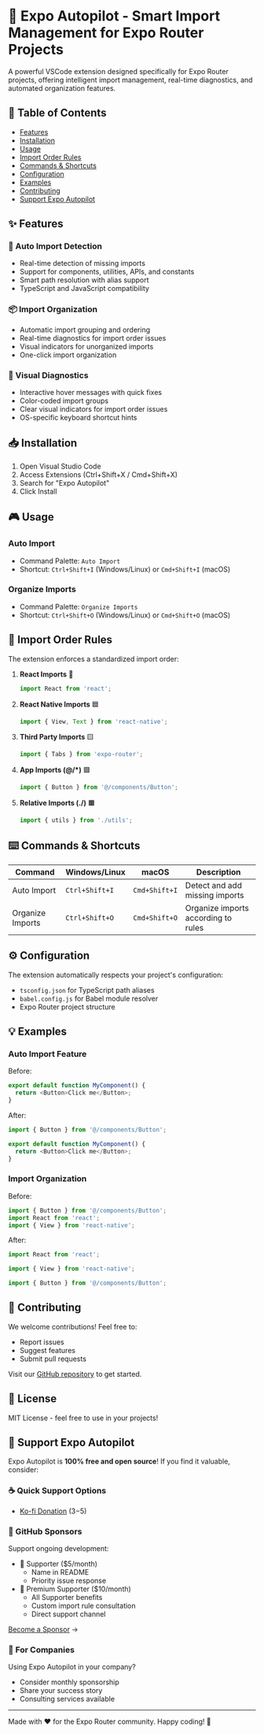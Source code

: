 # 🚀 Expo Autopilot - Smart Import Management for Expo Router Projects

A powerful VSCode extension designed specifically for Expo Router projects, offering intelligent import management, real-time diagnostics, and automated organization features.

## 📑 Table of Contents
- [Features](#-features)
- [Installation](#-installation)
- [Usage](#-usage)
- [Import Order Rules](#-import-order-rules)
- [Commands & Shortcuts](#-commands--shortcuts)
- [Configuration](#-configuration)
- [Examples](#-examples)
- [Contributing](#-contributing)
- [Support Expo Autopilot](#-support-expo-autopilot)

## ✨ Features

### 🎯 Auto Import Detection
- Real-time detection of missing imports
- Support for components, utilities, APIs, and constants
- Smart path resolution with alias support
- TypeScript and JavaScript compatibility

### 📦 Import Organization
- Automatic import grouping and ordering
- Real-time diagnostics for import order issues
- Visual indicators for unorganized imports
- One-click import organization

### 🎨 Visual Diagnostics
- Interactive hover messages with quick fixes
- Color-coded import groups
- Clear visual indicators for import order issues
- OS-specific keyboard shortcut hints

## 📥 Installation

1. Open Visual Studio Code
2. Access Extensions (Ctrl+Shift+X / Cmd+Shift+X)
3. Search for "Expo Autopilot"
4. Click Install

## 🎮 Usage

### Auto Import
- Command Palette: `Auto Import`
- Shortcut: `Ctrl+Shift+I` (Windows/Linux) or `Cmd+Shift+I` (macOS)

### Organize Imports
- Command Palette: `Organize Imports`
- Shortcut: `Ctrl+Shift+O` (Windows/Linux) or `Cmd+Shift+O` (macOS)

## 📐 Import Order Rules

The extension enforces a standardized import order:

1. **React Imports** 🔵
   ```typescript
   import React from 'react';
   ```

2. **React Native Imports** 🟦
   ```typescript
   import { View, Text } from 'react-native';
   ```

3. **Third Party Imports** 🟨
   ```typescript
   import { Tabs } from 'expo-router';
   ```

4. **App Imports (@/*)** 🟩
   ```typescript
   import { Button } from '@/components/Button';
   ```

5. **Relative Imports (./)** 🟫
   ```typescript
   import { utils } from './utils';
   ```

## ⌨️ Commands & Shortcuts

| Command | Windows/Linux | macOS | Description |
|---------|--------------|-------|-------------|
| Auto Import | `Ctrl+Shift+I` | `Cmd+Shift+I` | Detect and add missing imports |
| Organize Imports | `Ctrl+Shift+O` | `Cmd+Shift+O` | Organize imports according to rules |

## ⚙️ Configuration

The extension automatically respects your project's configuration:
- `tsconfig.json` for TypeScript path aliases
- `babel.config.js` for Babel module resolver
- Expo Router project structure

## 💡 Examples

### Auto Import Feature
Before:
```typescript
export default function MyComponent() {
  return <Button>Click me</Button>;
}
```

After:
```typescript
import { Button } from '@/components/Button';

export default function MyComponent() {
  return <Button>Click me</Button>;
}
```

### Import Organization
Before:
```typescript
import { Button } from '@/components/Button';
import React from 'react';
import { View } from 'react-native';
```

After:
```typescript
import React from 'react';

import { View } from 'react-native';

import { Button } from '@/components/Button';
```

## 🤝 Contributing

We welcome contributions! Feel free to:
- Report issues
- Suggest features
- Submit pull requests

Visit our [GitHub repository](https://github.com/devsphere-apps/expo-autopilot) to get started.

## 📝 License

MIT License - feel free to use in your projects!

## 💖 Support Expo Autopilot

Expo Autopilot is **100% free and open source**! If you find it valuable, consider:

### ☕ Quick Support Options
- [Ko-fi Donation](https://ko-fi.com/devsphereapps) ($3-$5)

### 🌟 GitHub Sponsors
Support ongoing development:
- 💝 Supporter ($5/month)
  - Name in README
  - Priority issue response
- 💎 Premium Supporter ($10/month)
  - All Supporter benefits
  - Custom import rule consultation
  - Direct support channel

[Become a Sponsor](https://github.com/sponsors/your-username) →

### 🏢 For Companies
Using Expo Autopilot in your company?
- Consider monthly sponsorship
- Share your success story
- Consulting services available

---

Made with ❤️ for the Expo Router community. Happy coding! 🚀
